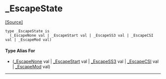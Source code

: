 # _EscapeState
<span class="source-link">[[Source]](src/term/ansi_term.md#L17)</span>
```pony
type _EscapeState is
  (_EscapeNone val | _EscapeStart val | _EscapeSS3 val | _EscapeCSI val | _EscapeMod val)
```

#### Type Alias For

* ([_EscapeNone](term-_EscapeNone.md) val | [_EscapeStart](term-_EscapeStart.md) val | [_EscapeSS3](term-_EscapeSS3.md) val | [_EscapeCSI](term-_EscapeCSI.md) val | [_EscapeMod](term-_EscapeMod.md) val)

---

